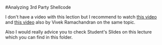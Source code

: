 #Analyzing 3rd Party Shellcode

I don't have a video with this lection but I recommend to watch
[this video](https://www.youtube.com/watch?v=Vzn0wEyJGDA) and 
[this video](https://www.youtube.com/watch?v=e93dz35PwU8) also by 
Vivek Ramachandran on the same topic.

Also I would really advice you to check Student's Slides on this 
lecture which you can find in this folder.
